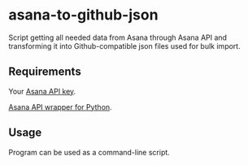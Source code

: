 asana-to-github-json
====================

Script getting all needed data from Asana through Asana API and transforming it into Github-compatible json files used for bulk import.

## Requirements

Your [Asana API key](https://app.asana.com/-/account_api).

[Asana API wrapper for Python](https://github.com/pandemicsyn/asana).

## Usage

Program can be used as a command-line script.